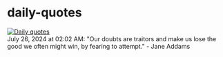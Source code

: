 # daily-quotes
[![Daily quotes](https://github.com/ceepu8/daily-quotes/actions/workflows/daily-quote.yml/badge.svg)](https://github.com/ceepu8/daily-quotes/actions/workflows/daily-quote.yml)<br/>
July 26, 2024 at 02:02 AM: "Our doubts are traitors and make us lose the good we often might win, by fearing to attempt." - Jane Addams
